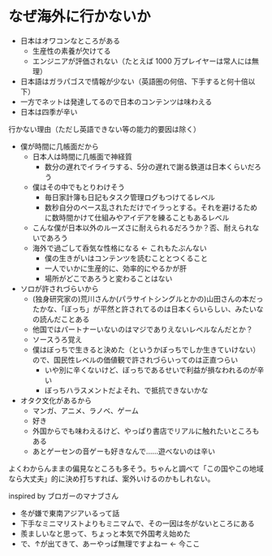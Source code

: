 # なぜ海外に行かないか
- 日本はオワコンなところがある
  - 生産性の素養が欠けてる
  - エンジニアが評価されない（たとえば 1000 万プレイヤーは常人には無理）
- 日本語はガラパゴスで情報が少ない（英語圏の何倍、下手すると何十倍以下）
- 一方でネットは発達してるので日本のコンテンツは味わえる
- 日本は四季が辛い

行かない理由（ただし英語できない等の能力的要因は除く）

- 僕が時間に几帳面だから
  - 日本人は時間に几帳面で神経質
    - 数分の遅れでイライラする、5分の遅れで謝る鉄道は日本くらいだろう
  - 僕はその中でもとりわけそう
    - 毎日家計簿も日記もタスク管理ログもつけてるレベル
    - 数秒自分のペース乱されただけでイラっとする。それを避けるために数時間かけて仕組みやアイデアを練ることもあるレベル
  - こんな僕が日本以外のルーズさに耐えられるだろうか？否、耐えられないであろう
  - 海外で過ごして呑気な性格になる ← これもたぶんない
    - 僕の生きがいはコンテンツを読むこととつくること
    - 一人でいかに生産的に、効率的にやるかが肝
    - 場所がどこであろうと変わることはない
- ソロが許されづらいから
  - (独身研究家の)荒川さんか(パラサイトシングルとかの)山田さんの本だったかな、「ぼっち」が平然と許されてるのは日本くらいらしい、みたいなの読んだことある
  - 他国ではパートナーいないのはマジでありえないレベルなんだとか？
  - ソースうろ覚え
  - 僕はぼっちで生きると決めた（というかぼっちでしか生きていけない）ので、国民性レベルの価値観で許されづらいってのは正直つらい
    - いや別に辛くないけど、ぼっちであるせいで利益が損なわれるのが辛い
    - ぼっちハラスメントだよそれ、で抵抗できないかな
- オタク文化があるから
  - マンガ、アニメ、ラノベ、ゲーム
  - 好き
  - 外国からでも味わえるけど、やっぱり書店でリアルに触れたいところもある
  - あとゲーセンの音ゲーも好きなんで……遊べないのは辛い

よくわからんままの偏見なところも多そう。ちゃんと調べて「この国やこの地域なら大丈夫」的に決め打ちすれば、案外いけるのかもしれない。

inspired by ブロガーのマナブさん

- 冬が嫌で東南アジアいるって話
- 下手なミニマリストよりもミニマムで、その一因は冬がないところにある
- 羨ましいなと思って、ちょっと本気で外国考え始めた
- で、↑が出てきて、あーやっぱ無理ですよねー ← 今ここ
